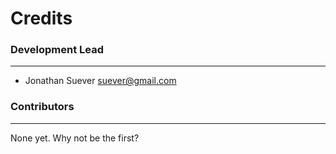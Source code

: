 # Credits #

### Development Lead ###
---
* Jonathan Suever <suever@gmail.com>

### Contributors ###
---
None yet. Why not be the first?
